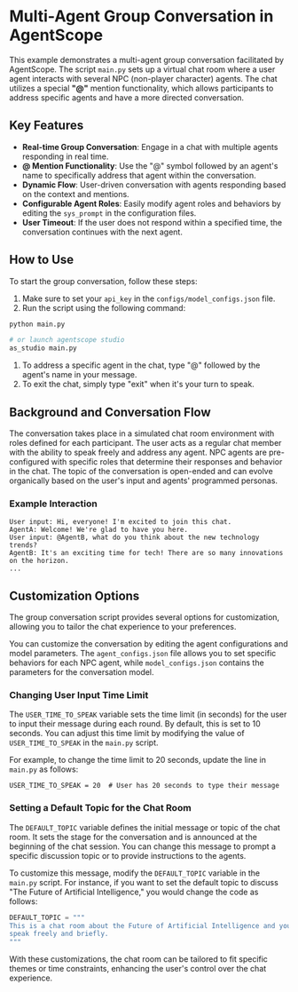 # Multi-Agent Group Conversation in AgentScope

This example demonstrates a multi-agent group conversation facilitated by AgentScope. The script `main.py` sets up a virtual chat room where a user agent interacts with several NPC (non-player character) agents. The chat utilizes a special **"@"** mention functionality, which allows participants to address specific agents and have a more directed conversation.

## Key Features

- **Real-time Group Conversation**: Engage in a chat with multiple agents responding in real time.
- **@ Mention Functionality**: Use the "@" symbol followed by an agent's name to specifically address that agent within the conversation.
- **Dynamic Flow**: User-driven conversation with agents responding based on the context and mentions.
- **Configurable Agent Roles**: Easily modify agent roles and behaviors by editing the `sys_prompt` in the configuration files.
- **User Timeout**: If the user does not respond within a specified time, the conversation continues with the next agent.

## How to Use

To start the group conversation, follow these steps:

1. Make sure to set your `api_key` in the `configs/model_configs.json` file.
2. Run the script using the following command:

```bash
python main.py

# or launch agentscope studio
as_studio main.py
```

1. To address a specific agent in the chat, type "@" followed by the agent's name in your message.
2. To exit the chat, simply type "exit" when it's your turn to speak.

## Background and Conversation Flow

The conversation takes place in a simulated chat room environment with roles defined for each participant. The user acts as a regular chat member with the ability to speak freely and address any agent. NPC agents are pre-configured with specific roles that determine their responses and behavior in the chat. The topic of the conversation is open-ended and can evolve organically based on the user's input and agents' programmed personas.

### Example Interaction

```
User input: Hi, everyone! I'm excited to join this chat.
AgentA: Welcome! We're glad to have you here.
User input: @AgentB, what do you think about the new technology trends?
AgentB: It's an exciting time for tech! There are so many innovations on the horizon.
...
```

## Customization Options

The group conversation script provides several options for customization, allowing you to tailor the chat experience to your preferences.

You can customize the conversation by editing the agent configurations and model parameters. The `agent_configs.json` file allows you to set specific behaviors for each NPC agent, while `model_configs.json` contains the parameters for the conversation model.

### Changing User Input Time Limit

The `USER_TIME_TO_SPEAK` variable sets the time limit (in seconds) for the user to input their message during each round. By default, this is set to 10 seconds. You can adjust this time limit by modifying the value of `USER_TIME_TO_SPEAK` in the `main.py` script.

For example, to change the time limit to 20 seconds, update the line in `main.py` as follows:

```
USER_TIME_TO_SPEAK = 20  # User has 20 seconds to type their message
```

### Setting a Default Topic for the Chat Room

The `DEFAULT_TOPIC` variable defines the initial message or topic of the chat room. It sets the stage for the conversation and is announced at the beginning of the chat session. You can change this message to prompt a specific discussion topic or to provide instructions to the agents.

To customize this message, modify the `DEFAULT_TOPIC` variable in the `main.py` script. For instance, if you want to set the default topic to discuss "The Future of Artificial Intelligence," you would change the code as follows:

```python
DEFAULT_TOPIC = """
This is a chat room about the Future of Artificial Intelligence and you can
speak freely and briefly.
"""
```

With these customizations, the chat room can be tailored to fit specific themes or time constraints, enhancing the user's control over the chat experience.
